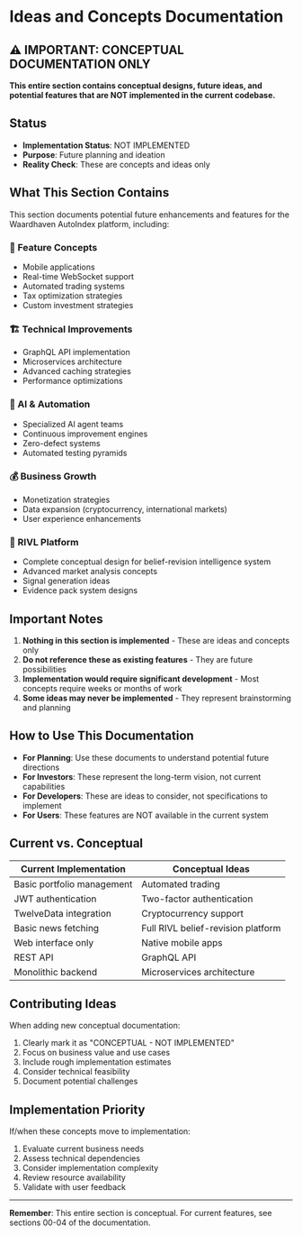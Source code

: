 # Ideas and Concepts Documentation

## ⚠️ IMPORTANT: CONCEPTUAL DOCUMENTATION ONLY

**This entire section contains conceptual designs, future ideas, and potential features that are NOT implemented in the current codebase.**

## Status

- **Implementation Status**: NOT IMPLEMENTED
- **Purpose**: Future planning and ideation
- **Reality Check**: These are concepts and ideas only

## What This Section Contains

This section documents potential future enhancements and features for the Waardhaven AutoIndex platform, including:

### 📱 Feature Concepts
- Mobile applications
- Real-time WebSocket support
- Automated trading systems
- Tax optimization strategies
- Custom investment strategies

### 🏗️ Technical Improvements
- GraphQL API implementation
- Microservices architecture
- Advanced caching strategies
- Performance optimizations

### 🤖 AI & Automation
- Specialized AI agent teams
- Continuous improvement engines
- Zero-defect systems
- Automated testing pyramids

### 💰 Business Growth
- Monetization strategies
- Data expansion (cryptocurrency, international markets)
- User experience enhancements

### 🎯 RIVL Platform
- Complete conceptual design for belief-revision intelligence system
- Advanced market analysis concepts
- Signal generation ideas
- Evidence pack system designs

## Important Notes

1. **Nothing in this section is implemented** - These are ideas and concepts only
2. **Do not reference these as existing features** - They are future possibilities
3. **Implementation would require significant development** - Most concepts require weeks or months of work
4. **Some ideas may never be implemented** - They represent brainstorming and planning

## How to Use This Documentation

- **For Planning**: Use these documents to understand potential future directions
- **For Investors**: These represent the long-term vision, not current capabilities
- **For Developers**: These are ideas to consider, not specifications to implement
- **For Users**: These features are NOT available in the current system

## Current vs. Conceptual

| Current Implementation | Conceptual Ideas |
|------------------------|------------------|
| Basic portfolio management | Automated trading |
| JWT authentication | Two-factor authentication |
| TwelveData integration | Cryptocurrency support |
| Basic news fetching | Full RIVL belief-revision platform |
| Web interface only | Native mobile apps |
| REST API | GraphQL API |
| Monolithic backend | Microservices architecture |

## Contributing Ideas

When adding new conceptual documentation:
1. Clearly mark it as "CONCEPTUAL - NOT IMPLEMENTED"
2. Focus on business value and use cases
3. Include rough implementation estimates
4. Consider technical feasibility
5. Document potential challenges

## Implementation Priority

If/when these concepts move to implementation:
1. Evaluate current business needs
2. Assess technical dependencies
3. Consider implementation complexity
4. Review resource availability
5. Validate with user feedback

---

**Remember**: This entire section is conceptual. For current features, see sections 00-04 of the documentation.